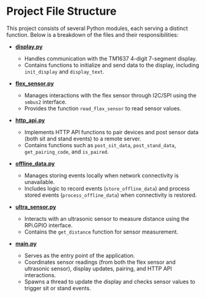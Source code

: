 
# Project File Structure

This project consists of several Python modules, each serving a distinct function. Below is a breakdown of the files and their responsibilities:

- **[display.py](display.py)**

  - Handles communication with the TM1637 4-digit 7-segment display.
  - Contains functions to initialize and send data to the display, including `init_display` and `display_text`.
- **[flex_sensor.py](flex_sensor.py)**

  - Manages interactions with the flex sensor through I2C/SPI using the `smbus2` interface.
  - Provides the function `read_flex_sensor` to read sensor values.
- **[http_api.py](http_api.py)**

  - Implements HTTP API functions to pair devices and post sensor data (both sit and stand events) to a remote server.
  - Contains functions such as `post_sit_data`, `post_stand_data`, `get_pairing_code`, and `is_paired`.
- **[offline_data.py](offline_data.py)**

  - Manages storing events locally when network connectivity is unavailable.
  - Includes logic to record events (`store_offline_data`) and process stored events (`process_offline_data`) when connectivity is restored.
- **[ultra_sensor.py](ultra_sensor.py)**

  - Interacts with an ultrasonic sensor to measure distance using the RPi.GPIO interface.
  - Contains the `get_distance` function for sensor measurement.
- **[main.py](main.py)**

  - Serves as the entry point of the application.
  - Coordinates sensor readings (from both the flex sensor and ultrasonic sensor), display updates, pairing, and HTTP API interactions.
  - Spawns a thread to update the display and checks sensor values to trigger sit or stand events.
